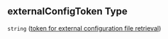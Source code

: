 ## externalConfigToken Type

`string` ([token for external configuration file retrieval](btpsa-parameters-properties-token-for-external-configuration-file-retrieval.md))
